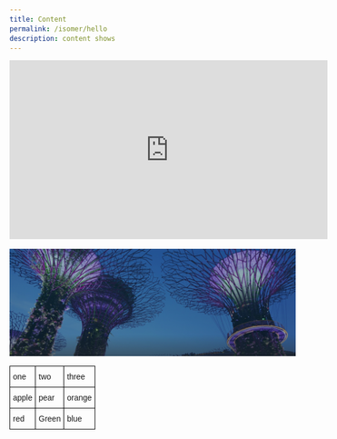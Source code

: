 ```yaml
---
title: Content
permalink: /isomer/hello
description: content shows
---
```

<iframe width="560" height="315" src="https://www.youtube.com/embed/aBMGvHHkr9Y" title="YouTube video player" frameborder="0" allow="accelerometer; autoplay; clipboard-write; encrypted-media; gyroscope; picture-in-picture" allowfullscreen></iframe>

![Gardens By The Bay](/images/hero-banner.png)




<style type="text/css">
.tg  {border-collapse:collapse;border-spacing:0;}
.tg td{border-color:black;border-style:solid;border-width:1px;font-family:Arial, sans-serif;font-size:14px;
  overflow:hidden;padding:10px 5px;word-break:normal;}
.tg th{border-color:black;border-style:solid;border-width:1px;font-family:Arial, sans-serif;font-size:14px;
  font-weight:normal;overflow:hidden;padding:10px 5px;word-break:normal;}
.tg .tg-0lax{text-align:left;vertical-align:top}
</style>
<table class="tg">
<thead>
  <tr>
    <th class="tg-0lax">one</th>
    <th class="tg-0lax">two</th>
    <th class="tg-0lax">three</th>
  </tr>
</thead>
<tbody>
  <tr>
    <td class="tg-0lax">apple</td>
    <td class="tg-0lax">pear</td>
    <td class="tg-0lax">orange</td>
  </tr>
  <tr>
    <td class="tg-0lax">red</td>
    <td class="tg-0lax">Green</td>
    <td class="tg-0lax">blue</td>
  </tr>
</tbody>
</table>